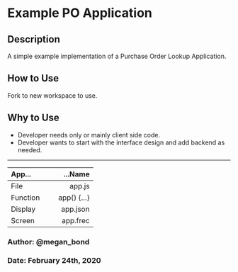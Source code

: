 
# Example PO Application

## Description

A simple example implementation of a Purchase Order Lookup Application.

## How to Use

Fork to new workspace to use.

## Why to Use

* Developer needs only or mainly client side code.
* Developer wants to start with the interface design and add backend as needed.

----

| App...       | &nbsp;&nbsp;&nbsp;&nbsp;&nbsp;       ...Name|
| :----------- | ------------------------------------------: |
|   File       | &nbsp;&nbsp;&nbsp;&nbsp;&nbsp;       app.js |
|   Function   | &nbsp;&nbsp;&nbsp;&nbsp;&nbsp;  app() {...} |
|   Display    | &nbsp;&nbsp;&nbsp;&nbsp;&nbsp;     app.json |
|   Screen     | &nbsp;&nbsp;&nbsp;&nbsp;&nbsp;     app.frec |

### Author: @megan_bond

### Date: February 24th, 2020
